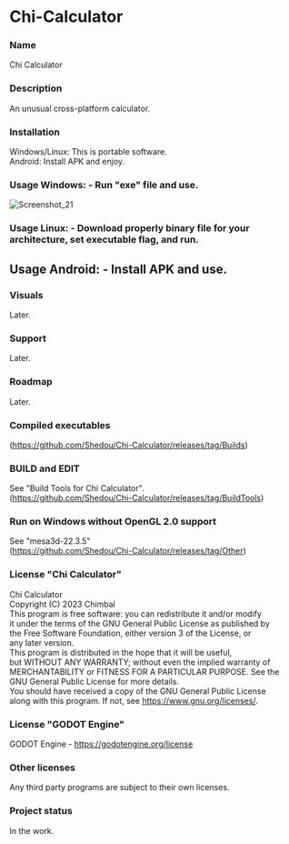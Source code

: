 # Chi-Calculator

### Name
Chi Calculator

### Description
An unusual cross-platform calculator.

### Installation
Windows/Linux: This is portable software.\
Android: Install APK and enjoy.

### Usage Windows: - Run "exe" file and use.
![Screenshot_21](https://user-images.githubusercontent.com/19572158/218427251-a28f46bd-7ab5-4ef0-9562-02c451ae33ba.png)

### Usage Linux: - Download properly binary file for your architecture, set executable flag, and run.

## Usage Android: - Install APK and use.

### Visuals
Later.

### Support
Later.

### Roadmap
Later.

### Compiled executables
(https://github.com/Shedou/Chi-Calculator/releases/tag/Builds)

### BUILD and EDIT
See "Build Tools for Chi Calculator".\
(https://github.com/Shedou/Chi-Calculator/releases/tag/BuildTools)

### Run on Windows without OpenGL 2.0 support
See "mesa3d-22.3.5"\
(https://github.com/Shedou/Chi-Calculator/releases/tag/Other)


### License "Chi Calculator"
Chi Calculator\
Copyright (C) 2023 Chimbal\
This program is free software: you can redistribute it and/or modify\
it under the terms of the GNU General Public License as published by\
the Free Software Foundation, either version 3 of the License, or\
any later version.\
This program is distributed in the hope that it will be useful,\
but WITHOUT ANY WARRANTY; without even the implied warranty of\
MERCHANTABILITY or FITNESS FOR A PARTICULAR PURPOSE.  See the\
GNU General Public License for more details.\
You should have received a copy of the GNU General Public License\
along with this program.  If not, see https://www.gnu.org/licenses/.

### License "GODOT Engine"
GODOT Engine - https://godotengine.org/license

### Other licenses
Any third party programs are subject to their own licenses.

### Project status
In the work.
